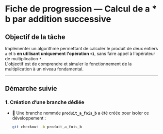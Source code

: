 # Fiche de progression — Calcul de a * b par addition successive

## Objectif de la tâche

Implémenter un algorithme permettant de calculer le produit de deux entiers `a` et `b` **en utilisant uniquement l'opération `+1`**, sans faire appel à l'opérateur de multiplication `*`.  
L'objectif est de comprendre et simuler le fonctionnement de la multiplication à un niveau fondamental.

---

## Démarche suivie

### 1. Création d’une branche dédiée

- 📌 Une branche nommée **`produit_a_fois_b`** a été créée pour isoler ce développement :
  ```bash
  git checkout -b produit_a_fois_b
